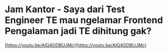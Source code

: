 # Jam Kantor - Saya dari Test Engineer TE mau ngelamar Frontend Pengalaman jadi TE dihitung gak?

[https://youtu.be/AlQ4GDBUJMc](https://youtu.be/AlQ4GDBUJMc)
